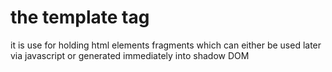# the template tag #
it is use for holding html elements fragments which can either be used later via javascript or generated immediately into shadow DOM